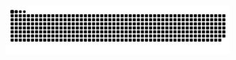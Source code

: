 <p align="center">
  <img src="https://raw.githubusercontent.com/Davsterphoenix/profiledata/main/github-snake-dark.svg" alt="GitHub Snake" />
</p>

